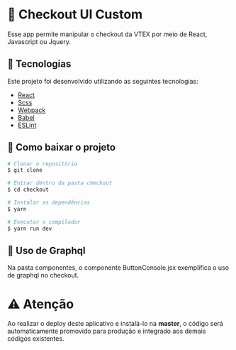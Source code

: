 # 🚀 Checkout UI Custom

Esse app permite manipular o checkout da VTEX por meio de React, Javascript ou Jquery.

## 🔮 Tecnologias

Este projeto foi desenvolvido utilizando as seguintes tecnologias:

- [React](https://reactjs.org)
- [Scss](https://sass-lang.com/)
- [Webpack](https://webpack.js.org/)
- [Babel](https://babeljs.io/)
- [ESLint](https://eslint.org/)

## 📁 Como baixar o projeto

```bash
# Clonar o repositório
$ git clone

# Entrar dentro da pasta checkout
$ cd checkout

# Instalar as dependências
$ yarn

# Executar o compilador
$ yarn run dev
```

## 📁 Uso de Graphql

Na pasta componentes, o componente ButtonConsole.jsx exemplifica o uso de graphql no checkout.

# ⚠️ Atenção

Ao realizar o deploy deste aplicativo e instalá-lo na **master**, o código será automaticamente promovido para produção e integrado aos demais códigos existentes.